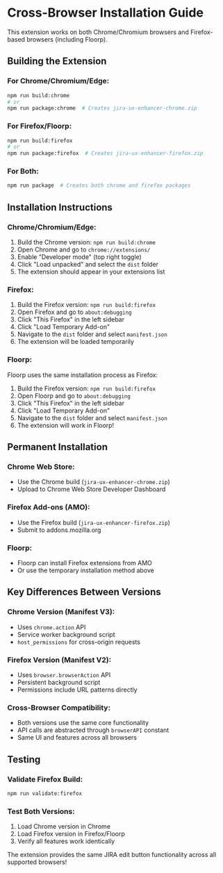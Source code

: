 # Cross-Browser Installation Guide

This extension works on both Chrome/Chromium browsers and Firefox-based browsers (including Floorp).

## Building the Extension

### For Chrome/Chromium/Edge:
```bash
npm run build:chrome
# or
npm run package:chrome  # Creates jira-ux-enhancer-chrome.zip
```

### For Firefox/Floorp:
```bash
npm run build:firefox
# or  
npm run package:firefox  # Creates jira-ux-enhancer-firefox.zip
```

### For Both:
```bash
npm run package  # Creates both chrome and firefox packages
```

## Installation Instructions

### Chrome/Chromium/Edge:
1. Build the Chrome version: `npm run build:chrome`
2. Open Chrome and go to `chrome://extensions/`
3. Enable "Developer mode" (top right toggle)
4. Click "Load unpacked" and select the `dist` folder
5. The extension should appear in your extensions list

### Firefox:
1. Build the Firefox version: `npm run build:firefox`
2. Open Firefox and go to `about:debugging`
3. Click "This Firefox" in the left sidebar
4. Click "Load Temporary Add-on"
5. Navigate to the `dist` folder and select `manifest.json`
6. The extension will be loaded temporarily

### Floorp:
Floorp uses the same installation process as Firefox:
1. Build the Firefox version: `npm run build:firefox`
2. Open Floorp and go to `about:debugging`
3. Click "This Firefox" in the left sidebar
4. Click "Load Temporary Add-on"
5. Navigate to the `dist` folder and select `manifest.json`
6. The extension will work in Floorp!

## Permanent Installation

### Chrome Web Store:
- Use the Chrome build (`jira-ux-enhancer-chrome.zip`)
- Upload to Chrome Web Store Developer Dashboard

### Firefox Add-ons (AMO):
- Use the Firefox build (`jira-ux-enhancer-firefox.zip`)
- Submit to addons.mozilla.org

### Floorp:
- Floorp can install Firefox extensions from AMO
- Or use the temporary installation method above

## Key Differences Between Versions

### Chrome Version (Manifest V3):
- Uses `chrome.action` API
- Service worker background script
- `host_permissions` for cross-origin requests

### Firefox Version (Manifest V2):
- Uses `browser.browserAction` API  
- Persistent background script
- Permissions include URL patterns directly

### Cross-Browser Compatibility:
- Both versions use the same core functionality
- API calls are abstracted through `browserAPI` constant
- Same UI and features across all browsers

## Testing

### Validate Firefox Build:
```bash
npm run validate:firefox
```

### Test Both Versions:
1. Load Chrome version in Chrome
2. Load Firefox version in Firefox/Floorp
3. Verify all features work identically

The extension provides the same JIRA edit button functionality across all supported browsers!